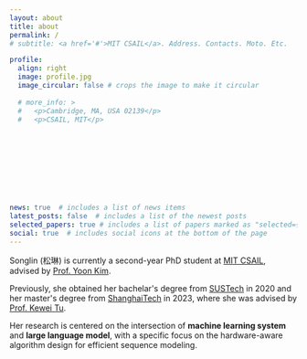 ```yaml
---
layout: about
title: about
permalink: /
# subtitle: <a href='#'>MIT CSAIL</a>. Address. Contacts. Moto. Etc.

profile:
  align: right
  image: profile.jpg
  image_circular: false # crops the image to make it circular
  
  # more_info: >
  #   <p>Cambridge, MA, USA 02139</p>
  #   <p>CSAIL, MIT</p>










news: true  # includes a list of news items
latest_posts: false  # includes a list of the newest posts
selected_papers: true # includes a list of papers marked as "selected={true}"
social: true  # includes social icons at the bottom of the page
---
```




<!-- Write your biography here. Tell the world about yourself. Link to your favorite [subreddit](http://reddit.com). You can put a picture in, too. The code is already in, just name your picture `prof_pic.jpg` and put it in the `img/` folder.

Put your address / P.O. box / other info right below your picture. You can also disable any of these elements by editing `profile` property of the YAML header of your `_pages/about.md`. Edit `_bibliography/papers.bib` and Jekyll will render your [publications page](/al-folio/publications/) automatically.

Link to your social media connections, too. This theme is set up to use [Font Awesome icons](https://fontawesome.com/) and [Academicons](https://jpswalsh.github.io/academicons/), like the ones below. Add your Facebook, Twitter, LinkedIn, Google Scholar, or just disable all of them. -->

Songlin (松琳) is currently a second-year PhD student at [MIT CSAIL](https://www.csail.mit.edu/), advised by [Prof. Yoon Kim](https://people.csail.mit.edu/yoonkim/). 

Previously, she obtained her bachelar's degree from [SUSTech](https://www.sustech.edu.cn/en/) in 2020 and her master's degree from [ShanghaiTech](https://www.shanghaitech.edu.cn/eng/) in 2023, where she was advised by [Prof. Kewei Tu](https://faculty.sist.shanghaitech.edu.cn/faculty/tukw/).

Her research is centered on the intersection of **machine learning system** and **large language model**, with a specific focus on the hardware-aware algorithm design for efficient sequence modeling.









